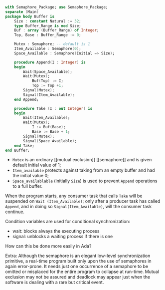```ada
with Semaphore_Package; use Semaphore_Package;
separate (Main)
package body Buffer is
	Size : constant Natural := 32;
	type Buffer_Range is mod Size;
	Buf : array (Buffer_Range) of Integer;
	Top, Base : Buffer_Range := 0;

	Mutex : Semaphore; -- default is 1
	Item_Available : Semaphore(0);
	Space_Available : Semaphore(Initial => Size);

	procedure Append(I : Integer) is
	begin
		Wait(Space_Available);
		Wait(Mutex);
			Buf(Top) := I;
			Top := Top +1;
		Signal(Mutex);
		Signal(Item_Available);
	end Append;

	procedure Take (I : out Integer) is
	begin
		Wait(Item_Available);
		Wait(Mutex);
			I := Buf(Base);
			Base := Base + 1;
		Signal(Mutex);
		Signal(Space_Available);
	end Take;
end Buffer;
```

- `Mutex` is an ordinary [[mutual exclusion]] [[semaphore]] and is given default initial value of 1; 
- `Item_available` protects against taking from an empty buffer and had the initial value 0;
- `Space_availablable` (initially `Size`) is used to prevent `Append` operations to a full buffer. 

When the program starts, any consumer task that calls `Take` will be suspended on `Wait (Item_Available)`; only after a producer task has called `Append`, and in doing so `Signal(Item_Available)`, will the consumer task continue. 

Condition variables are used for conditional synchronization:
- wait: blocks always the executing process
- signal: unblocks a waiting process if there is one

How can this be done more easily in Ada?  

 

Extra: Although the semaphore is an elegant low-level synchronization primitive, a real-time program built only upon the use of semaphores in again error-prone. It needs just one occurrence of a semaphore to be omitted or misplaced for the entire program to collapse at run-time. Mutual exclusion may not be assured and deadlock may appear just when the software is dealing with a rare but critical event.
